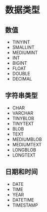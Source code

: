 # 数据类型

## 数值

- TINYINT
- SMALLINT
- MEDIUMINT
- INT
- BIGINT
- FLOAT
- DOUBLE
- DECIMAL

## 字符串类型

- CHAR
- VARCHAR
- TINYBLOB
- TINYTEXT
- BLOB
- TEXT
- MEDIUMBLOB
- MEDIUMTEXT
- LONGBLOB
- LONGTEXT

## 日期和时间

- DATE
- TIME
- YEAR
- DATETIME
- TIMESTAMP